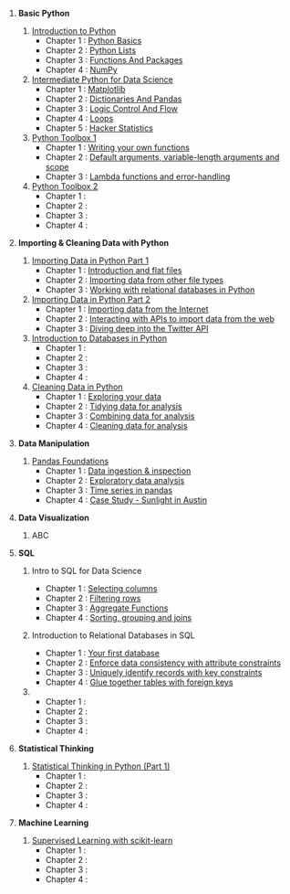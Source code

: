 1. __Basic Python__
    1. [Introduction to Python](https://hrkj-18.github.io/introduction-to-python/)
        * Chapter 1 : [Python Basics](https://hrkj-18.github.io/data-science-course/basic-python/introduction-to-python/python-basics/)
        * Chapter 2 : [Python Lists](https://hrkj-18.github.io/data-science-course/basic-python/introduction-to-python/python-lists/)
        * Chapter 3 : [Functions And Packages](https://hrkj-18.github.io/data-science-course/basic-python/introduction-to-python/functions-and-packages/)
        * Chapter 4 : [NumPy](https://hrkj-18.github.io/data-science-course/basic-python/introduction-to-python/numpy/)
    2. [Intermediate Python for Data Science](https://hrkj-18.github.io/Intermediate-Python-for-Data-Science/)
        * Chapter 1 : [Matplotlib](https://hrkj-18.github.io/data-science-course/basic-python/intermediate-python-for-data-science/matplotlib/)
        * Chapter 2 : [Dictionaries And Pandas](https://hrkj-18.github.io/data-science-course/basic-python/intermediate-python-for-data-science/dictionaries-and-pandas/)
        * Chapter 3 : [Logic Control And Flow](https://hrkj-18.github.io/data-science-course/basic-python/intermediate-python-for-data-science/logic-control-flow%20and-filtering/)
        * Chapter 4 : [Loops](https://hrkj-18.github.io/data-science-course/basic-python/intermediate-python-for-data-science/loops/)
        * Chapter 5 : [Hacker Statistics](https://hrkj-18.github.io/data-science-course/basic-python/intermediate-python-for-data-science/hacker-statistics/)
    3. [Python Toolbox 1](https://hrkj-18.github.io/python-data-science-toolbox-part-1/)
        * Chapter 1 : [Writing your own functions](https://hrkj-18.github.io/data-science-course/basic-python/python-data-science-toolbox-part-1/writing-your-own-functions/)
        * Chapter 2 : [Default arguments, variable-length arguments and scope](https://hrkj-18.github.io/data-science-course/basic-python/python-data-science-toolbox-part-1/default-arguments-variable-length-arguments-and-scope/)
        * Chapter 3 : [Lambda functions and error-handling](https://hrkj-18.github.io/data-science-course/basic-python/python-data-science-toolbox-part-1/lambda-functions-and-error-handling/)
    4. [Python Toolbox 2](https://hrkj-18.github.io/python-data-science-toolbox-part-2/)
        * Chapter 1 : [](https://hrkj-18.github.io/)
        * Chapter 2 : [](https://hrkj-18.github.io/)
        * Chapter 3 : [](https://hrkj-18.github.io/)
        * Chapter 4 : [](https://hrkj-18.github.io/)

2. __Importing & Cleaning Data with Python__
    1. [Importing Data in Python Part 1](https://hrkj-18.github.io/importing-data-in-python-part-1/)
        * Chapter 1 : [Introduction and flat files](https://hrkj-18.github.io/data-science-course/importing-and-cleaning-data-with-python/importing-data-in-python-part-1/introduction-and-flat-files/)
        * Chapter 2 : [Importing data from other file types](https://hrkj-18.github.io/data-science-course/importing-and-cleaning-data-with-python/importing-data-in-python-part-1/importing-data-from-other-file-types/)
        * Chapter 3 : [Working with relational databases in Python](https://hrkj-18.github.io/data-science-course/importing-and-cleaning-data-with-python/importing-data-in-python-part-1/working-with-relational-databases-in-python/)  
    2. [Importing Data in Python Part 2](https://hrkj-18.github.io/importing-data-in-python-part-2/)
        * Chapter 1 : [Importing data from the Internet](https://hrkj-18.github.io/data-science-course/importing-and-cleaning-data-with-python/importing-data-in-python-part-2/importing-data-from-the-internet/)
        * Chapter 2 : [Interacting with APIs to import data from the web](https://hrkj-18.github.io/data-science-course/importing-and-cleaning-data-with-python/importing-data-in-python-part-2/interacting-with-APIs-to-import-data-from-the-web/)
        * Chapter 3 : [Diving deep into the Twitter API](https://hrkj-18.github.io/data-science-course/importing-and-cleaning-data-with-python/importing-data-in-python-part-2/diving-deep-into-the-twitter-API/)  
    3. [Introduction to Databases in Python](https://hrkj-18.github.io/introduction-to-relational-databases-in-python/)
        * Chapter 1 : [](https://hrkj-18.github.io/)
        * Chapter 2 : [](https://hrkj-18.github.io/)
        * Chapter 3 : [](https://hrkj-18.github.io/)
        * Chapter 4 : [](https://hrkj-18.github.io/)    
    4. [Cleaning Data in Python](https://hrkj-18.github.io/cleaning-data-in-python/)
        * Chapter 1 : [Exploring your data](https://hrkj-18.github.io/data-science-course/importing-and-cleaning-data-with-python/cleaning-data-in-python/exploring-your-data/)
        * Chapter 2 : [Tidying data for analysis](https://hrkj-18.github.io/data-science-course/importing-and-cleaning-data-with-python/cleaning-data-in-python/tidying-data-for-analysis/)
        * Chapter 3 : [Combining data for analysis](https://hrkj-18.github.io/data-science-course/importing-and-cleaning-data-with-python/cleaning-data-in-python/combining-data-for-analysis/)
        * Chapter 4 : [Cleaning data for analysis](https://hrkj-18.github.io/data-science-course/importing-and-cleaning-data-with-python/cleaning-data-in-python/cleaning-data-for-analysis/)
3. __Data Manipulation__ 
    1. [Pandas Foundations](https://hrkj-18.github.io/pandas-foundations/)
        * Chapter 1 : [Data ingestion & inspection](https://hrkj-18.github.io/data-science-course/data-manipulation/pandas-foundation/data-ingestion-and-inspection/)
        * Chapter 2 : [Exploratory data analysis](https://hrkj-18.github.io/data-science-course/data-manipulation/pandas-foundation/exploratory-data-analysis/)
        * Chapter 3 : [Time series in pandas](https://hrkj-18.github.io/data-science-course/data-manipulation/pandas-foundation/time-series-in-pandas/)
        * Chapter 4 : [Case Study - Sunlight in Austin](https://hrkj-18.github.io/)
4. __Data Visualization__
    1. ABC
    
5. __SQL__
    1. Intro to SQL for Data Science
        * Chapter 1 : [Selecting columns](https://hrkj-18.github.io/data-science-course/sql/intro-to-sql-for-data-science/selecting-columns/)
        * Chapter 2 : [Filtering rows](https://hrkj-18.github.io/data-science-course/sql/intro-to-sql-for-data-science/filtering-rows/)
        * Chapter 3 : [Aggregate Functions](https://hrkj-18.github.io/data-science-course/sql/intro-to-sql-for-data-science//aggregate-functions/)
        * Chapter 4 : [Sorting, grouping and joins](https://hrkj-18.github.io/data-science-course/sql/intro-to-sql-for-data-science/sorting-grouping-and-joins/)
    
    2. Introduction to Relational Databases in SQL
        * Chapter 1 : [Your first database](https://hrkj-18.github.io/data-science-course/sql/introduction-to-relational-databases-in-sql/your-first-database/)
        * Chapter 2 : [Enforce data consistency with attribute constraints](https://hrkj-18.github.io/data-science-course/sql/introduction-to-relational-databases-in-sql/enforce-data-consistency-with-attribute-constraints/)
        * Chapter 3 : [Uniquely identify records with key constraints](https://hrkj-18.github.io/data-science-course/sql/introduction-to-relational-databases-in-sql/uniquely-identify-records-with-key-constraints/)
        * Chapter 4 : [Glue together tables with foreign keys](https://hrkj-18.github.io/data-science-course/sql/introduction-to-relational-databases-in-sql/glue-together-tables-with-foreign-keys/)

    3. 
        * Chapter 1 : [](https://hrkj-18.github.io/data-science-course/sql/)
        * Chapter 2 : [](https://hrkj-18.github.io/data-science-course/sql/)
        * Chapter 3 : [](https://hrkj-18.github.io/data-science-course/sql//)
        * Chapter 4 : [](https://hrkj-18.github.io/data-science-course/sql/)

6. __Statistical Thinking__
    1. [Statistical Thinking in Python (Part 1)](https://hrkj-18.github.io/data-science-course/statistical-thinking/statistical-thinking-in-python-part-1/graphical-exploratory-data-analysis/)
        * Chapter 1 : [](https://hrkj-18.github.io/)
        * Chapter 2 : [](https://hrkj-18.github.io/)
        * Chapter 3 : [](https://hrkj-18.github.io/)
        * Chapter 4 : [](https://hrkj-18.github.io/)

7. __Machine Learning__
    1. [Supervised Learning with scikit-learn](https://hrkj-18.github.io/data-science-course/machine-learning/supervised-learning-with-scikit-learn/chapter-1/)
        * Chapter 1 : [](https://hrkj-18.github.io/)
        * Chapter 2 : [](https://hrkj-18.github.io/)
        * Chapter 3 : [](https://hrkj-18.github.io/)
        * Chapter 4 : [](https://hrkj-18.github.io/)
